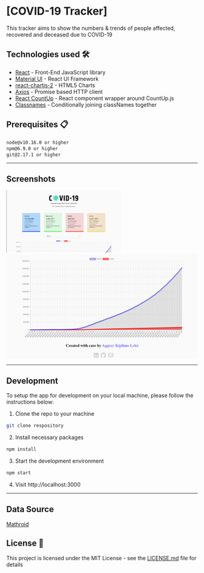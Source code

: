 # [COVID-19 Tracker]

This tracker aims to show the numbers & trends of people affected, recovered and deceased due to COVID-19

## Technologies used 🛠️

- [React](https://es.reactjs.org/) - Front-End JavaScript library
- [Material UI](https://material-ui.com/) - React UI Framework
- [react-chartjs-2](https://github.com/jerairrest/react-chartjs-2) - HTML5 Charts
- [Axios](https://github.com/axios/axios) - Promise based HTTP client
- [React CountUp](https://react-countup.now.sh/) - React component wrapper around CountUp.js
- [Classnames](https://jedwatson.github.io/classnames/) - Conditionally joining classNames together

## Prerequisites 📋

```
node@v10.16.0 or higher
npm@6.9.0 or higher
git@2.17.1 or higher
```

---

## Screenshots

<img src="capture.png" width="60%" height="60%" />
<img src="capture2.png"/>


---


## Development

To setup the app for development on your local machine, please follow the instructions below:

1. Clone the repo to your machine

```bash
git clone respository
```

2. Install necessary packages

```bash
npm install
```

3. Start the development environment

```bash
npm start
```

4. Visit http://localhost:3000

---

## Data Source

[Mathroid](https://covid19.mathdro.id/api/)


## License 📄

This project is licensed under the MIT License - see the [LICENSE.md](./LICENSE) file for details
